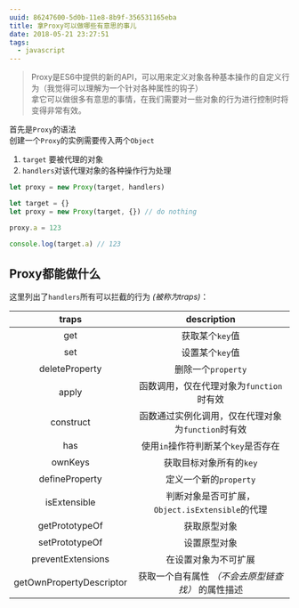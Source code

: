 ```yaml
---
uuid: 86247600-5d0b-11e8-8b9f-356531165eba
title: 拿Proxy可以做哪些有意思的事儿
date: 2018-05-21 23:27:51
tags:
  - javascript
---
```


> Proxy是ES6中提供的新的API，可以用来定义对象各种基本操作的自定义行为（我觉得可以理解为一个针对各种属性的钩子）  
> 拿它可以做很多有意思的事情，在我们需要对一些对象的行为进行控制时将变得非常有效。  

<!-- more -->

首先是`Proxy`的语法  
创建一个`Proxy`的实例需要传入两个`Object`  
1. `target`  要被代理的对象
2. `handlers`对该代理对象的各种操作行为处理

```javascript
let proxy = new Proxy(target, handlers)

let target = {}
let proxy = new Proxy(target, {}) // do nothing

proxy.a = 123

console.log(target.a) // 123
```

## Proxy都能做什么

这里列出了`handlers`所有可以拦截的行为 *(被称为traps)*：  

traps|description
:-:|:-:
get|获取某个`key`值
set|设置某个`key`值
deleteProperty|删除一个`property`
apply|函数调用，仅在代理对象为`function`时有效
construct|函数通过实例化调用，仅在代理对象为`function`时有效
has|使用`in`操作符判断某个`key`是否存在
ownKeys|获取目标对象所有的`key`
defineProperty|定义一个新的`property`
isExtensible|判断对象是否可扩展，`Object.isExtensible`的代理
getPrototypeOf|获取原型对象
setPrototypeOf|设置原型对象
preventExtensions|在设置对象为不可扩展
getOwnPropertyDescriptor|获取一个自有属性 *（不会去原型链查找）* 的属性描述
